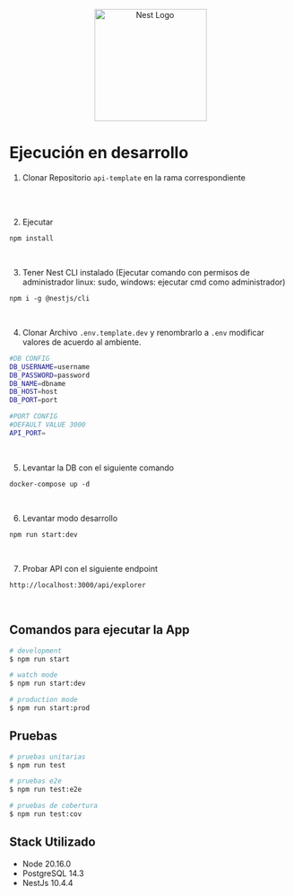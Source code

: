 <p align="center">
  <a href="http://nestjs.com/" target="blank"><img src="https://nestjs.com/img/logo-small.svg" width="200" alt="Nest Logo" /></a>
</p>

# Ejecución en desarrollo

1. Clonar Repositorio ```api-template``` en la rama correspondiente
<br>
<br>

2. Ejecutar
```
npm install
```
<br>

3. Tener Nest CLI instalado (Ejecutar comando con permisos de administrador linux: sudo, windows: ejecutar cmd como administrador)
```
npm i -g @nestjs/cli
```
<br>

4. Clonar Archivo ```.env.template.dev``` y renombrarlo a ```.env``` modificar valores de acuerdo al ambiente.
```bash
#DB CONFIG
DB_USERNAME=username
DB_PASSWORD=password
DB_NAME=dbname
DB_HOST=host
DB_PORT=port

#PORT CONFIG
#DEFAULT VALUE 3000
API_PORT=
```
<br>

5. Levantar la DB con el siguiente comando
```
docker-compose up -d
```
<br>

6. Levantar modo desarrollo 
```
npm run start:dev
```
<br>

7. Probar API con el siguiente endpoint
```
http://localhost:3000/api/explorer
```
<br>

## Comandos para ejecutar la App

```bash
# development
$ npm run start

# watch mode
$ npm run start:dev

# production mode
$ npm run start:prod
```

## Pruebas

```bash
# pruebas unitarias
$ npm run test

# pruebas e2e
$ npm run test:e2e

# pruebas de cobertura
$ npm run test:cov
```

## Stack Utilizado
- Node 20.16.0
- PostgreSQL 14.3
- NestJs 10.4.4